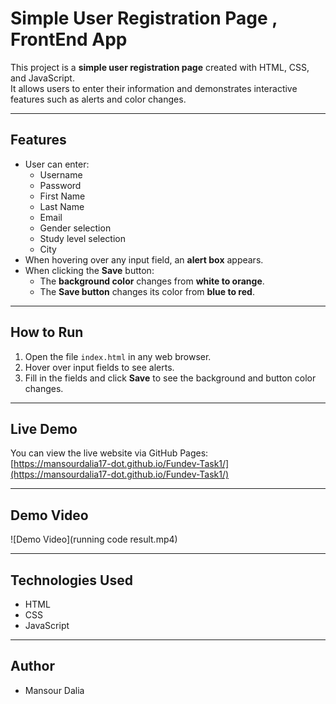 # Simple User Registration Page , FrontEnd App

This project is a **simple user registration page** created with HTML, CSS, and JavaScript.  
It allows users to enter their information and demonstrates interactive features such as alerts and color changes.

---

## Features

- User can enter:
  - Username
  - Password
  - First Name
  - Last Name
  - Email
  - Gender selection
  - Study level selection
  - City
- When hovering over any input field, an **alert box** appears.
- When clicking the **Save** button:
  - The **background color** changes from **white to orange**.
  - The **Save button** changes its color from **blue to red**.

---

## How to Run

1. Open the file `index.html` in any web browser.  
2. Hover over input fields to see alerts.  
3. Fill in the fields and click **Save** to see the background and button color changes.

---

## Live Demo

You can view the live website via GitHub Pages:  
[https://mansourdalia17-dot.github.io/Fundev-Task1/](https://mansourdalia17-dot.github.io/Fundev-Task1/)

---

## Demo Video

![Demo Video](running code result.mp4)

---

## Technologies Used

- HTML
- CSS
- JavaScript

---

## Author

- Mansour Dalia

